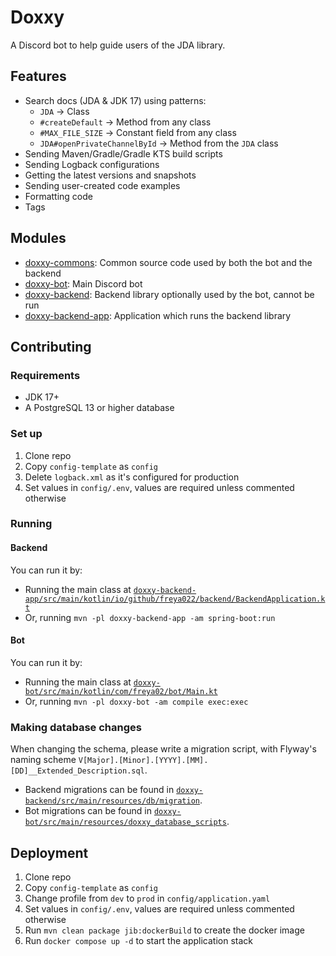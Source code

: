 # Doxxy
A Discord bot to help guide users of the JDA library.

## Features
* Search docs (JDA & JDK 17) using patterns:
  * `JDA` -> Class
  * `#createDefault` -> Method from any class
  * `#MAX_FILE_SIZE` -> Constant field from any class
  * `JDA#openPrivateChannelById` -> Method from the `JDA` class
* Sending Maven/Gradle/Gradle KTS build scripts
* Sending Logback configurations
* Getting the latest versions and snapshots
* Sending user-created code examples
* Formatting code
* Tags

## Modules
* [doxxy-commons](doxxy-commons): Common source code used by both the bot and the backend
* [doxxy-bot](doxxy-bot): Main Discord bot
* [doxxy-backend](doxxy-backend): Backend library optionally used by the bot, cannot be run
* [doxxy-backend-app](doxxy-backend-app): Application which runs the backend library

## Contributing
### Requirements
* JDK 17+
* A PostgreSQL 13 or higher database

### Set up
1. Clone repo
2. Copy `config-template` as `config`
3. Delete `logback.xml` as it's configured for production
4. Set values in `config/.env`, values are required unless commented otherwise

### Running
#### Backend
You can run it by:
- Running the main class at [`doxxy-backend-app/src/main/kotlin/io/github/freya022/backend/BackendApplication.kt`](./doxxy-backend-app/src/main/kotlin/io/github/freya022/backend/BackendApplication.kt)
- Or, running `mvn -pl doxxy-backend-app -am spring-boot:run`

#### Bot
You can run it by:
- Running the main class at [`doxxy-bot/src/main/kotlin/com/freya02/bot/Main.kt`](./doxxy-bot/src/main/kotlin/com/freya02/bot/Main.kt)
- Or, running `mvn -pl doxxy-bot -am compile exec:exec`

### Making database changes
When changing the schema, please write a migration script,
with Flyway's naming scheme `V[Major].[Minor].[YYYY].[MM].[DD]__Extended_Description.sql`.

- Backend migrations can be found in [`doxxy-backend/src/main/resources/db/migration`](./doxxy-backend/src/main/resources/db/migration).
- Bot migrations can be found in [`doxxy-bot/src/main/resources/doxxy_database_scripts`](./doxxy-bot/src/main/resources/doxxy_database_scripts).

## Deployment
1. Clone repo
2. Copy `config-template` as `config`
3. Change profile from `dev` to `prod` in `config/application.yaml`
4. Set values in `config/.env`, values are required unless commented otherwise
5. Run `mvn clean package jib:dockerBuild` to create the docker image
6. Run `docker compose up -d` to start the application stack
